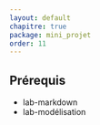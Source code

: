 ```yaml
---
layout: default
chapitre: true
package: mini_projet
order: 11
---
```



## Prérequis 

- lab-markdown
- lab-modélisation

